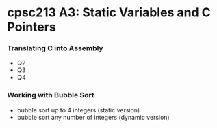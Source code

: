# cpsc213 A3: Static Variables and C Pointers

### Translating C into Assembly ###
- Q2
- Q3
- Q4

### Working with Bubble Sort ###
- bubble sort up to 4 integers (static version)
- bubble sort any number of integers (dynamic version)
